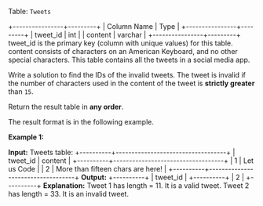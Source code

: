 Table:  `Tweets`

+----------------+---------+
| Column Name    | Type    |
+----------------+---------+
| tweet_id       | int     |
| content        | varchar |
+----------------+---------+
tweet_id is the primary key (column with unique values) for this table.
content consists of characters on an American Keyboard, and no other special characters.
This table contains all the tweets in a social media app.

Write a solution to find the IDs of the invalid tweets. The tweet is invalid if the number of characters used in the content of the tweet is  **strictly greater**  than  `15`.

Return the result table in  **any order**.

The result format is in the following example.

**Example 1:**

**Input:** 
Tweets table:
+----------+-----------------------------------+
| tweet_id | content                           |
+----------+-----------------------------------+
| 1        | Let us Code                       |
| 2        | More than fifteen chars are here! |
+----------+-----------------------------------+
**Output:** 
+----------+
| tweet_id |
+----------+
| 2        |
+----------+
**Explanation:** 
Tweet 1 has length = 11. It is a valid tweet.
Tweet 2 has length = 33. It is an invalid tweet.
